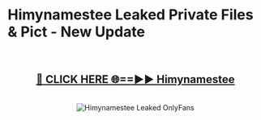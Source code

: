 # Himynamestee Leaked Private Files & Pict - New Update
<br>
<div align="center">
<h2><a href="https://mediafilles.blogspot.com/?title=Himynamestee" rel="nofollow">🔴 CLICK HERE 🌐==►► Himynamestee</a></h2>
<br>
<a href="https://mediafilles.blogspot.com/?title=Himynamestee" rel="nofollow" data-target="animated-image.originalLink"><img src="https://i.ibb.co.com/WyWwxjT/player-gif2.gif" alt="Himynamestee Leaked OnlyFans" style="max-width: 100%; display: inline-block;" data-target="animated-image.originalImage"></a>
</div>
<br>